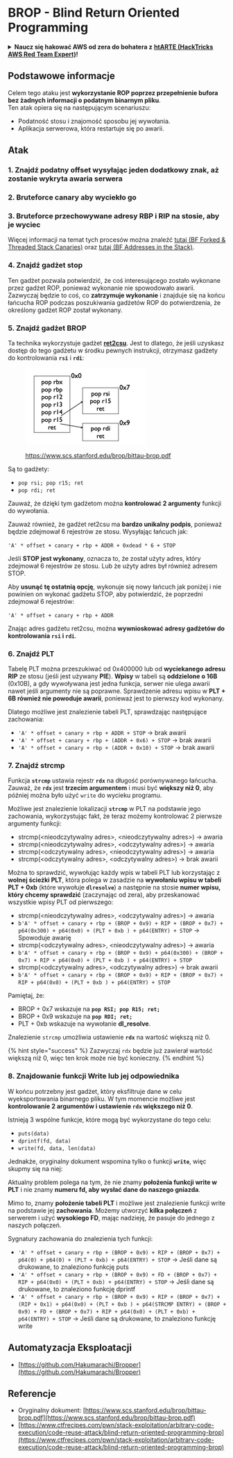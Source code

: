 # BROP - Blind Return Oriented Programming

<details>

<summary><strong>Naucz się hakować AWS od zera do bohatera z</strong> <a href="https://training.hacktricks.xyz/courses/arte"><strong>htARTE (HackTricks AWS Red Team Expert)</strong></a><strong>!</strong></summary>

Inne sposoby wsparcia HackTricks:

* Jeśli chcesz zobaczyć swoją **firmę reklamowaną w HackTricks** lub **pobrać HackTricks w formacie PDF**, sprawdź [**PLANY SUBSKRYPCYJNE**](https://github.com/sponsors/carlospolop)!
* Zdobądź [**oficjalne gadżety PEASS & HackTricks**](https://peass.creator-spring.com)
* Odkryj [**Rodzinę PEASS**](https://opensea.io/collection/the-peass-family), naszą kolekcję ekskluzywnych [**NFT**](https://opensea.io/collection/the-peass-family)
* **Dołącz do** 💬 [**grupy Discord**](https://discord.gg/hRep4RUj7f) lub [**grupy telegramowej**](https://t.me/peass) lub **śledź** nas na **Twitterze** 🐦 [**@hacktricks\_live**](https://twitter.com/hacktricks\_live)**.**
* **Podziel się swoimi sztuczkami hakerskimi, przesyłając PR-y do** [**HackTricks**](https://github.com/carlospolop/hacktricks) i [**HackTricks Cloud**](https://github.com/carlospolop/hacktricks-cloud) github repos.

</details>

## Podstawowe informacje

Celem tego ataku jest **wykorzystanie ROP poprzez przepełnienie bufora bez żadnych informacji o podatnym binarnym pliku**.\
Ten atak opiera się na następującym scenariuszu:

* Podatność stosu i znajomość sposobu jej wywołania.
* Aplikacja serwerowa, która restartuje się po awarii.

## Atak

### **1. Znajdź podatny offset** wysyłając jeden dodatkowy znak, aż zostanie wykryta awaria serwera

### **2. Bruteforce canary** aby wyciekło go&#x20;

### **3. Bruteforce przechowywane adresy RBP i RIP** na stosie, aby je wyciec

Więcej informacji na temat tych procesów można znaleźć [tutaj (BF Forked & Threaded Stack Canaries)](../common-binary-protections-and-bypasses/stack-canaries/bf-forked-stack-canaries.md) oraz [tutaj (BF Addresses in the Stack)](../common-binary-protections-and-bypasses/pie/bypassing-canary-and-pie.md).

### **4. Znajdź gadżet stop**

Ten gadżet pozwala potwierdzić, że coś interesującego zostało wykonane przez gadżet ROP, ponieważ wykonanie nie spowodowało awarii. Zazwyczaj będzie to coś, co **zatrzymuje wykonanie** i znajduje się na końcu łańcucha ROP podczas poszukiwania gadżetów ROP do potwierdzenia, że określony gadżet ROP został wykonany.

### **5. Znajdź gadżet BROP**

Ta technika wykorzystuje gadżet [**ret2csu**](ret2csu.md). Jest to dlatego, że jeśli uzyskasz dostęp do tego gadżetu w środku pewnych instrukcji, otrzymasz gadżety do kontrolowania **`rsi`** i **`rdi`**:

<figure><img src="../../.gitbook/assets/image (1).png" alt="" width="278"><figcaption><p><a href="https://www.scs.stanford.edu/brop/bittau-brop.pdf">https://www.scs.stanford.edu/brop/bittau-brop.pdf</a></p></figcaption></figure>

Są to gadżety:

* `pop rsi; pop r15; ret`
* `pop rdi; ret`

Zauważ, że dzięki tym gadżetom można **kontrolować 2 argumenty** funkcji do wywołania.

Zauważ również, że gadżet ret2csu ma **bardzo unikalny podpis**, ponieważ będzie zdejmował 6 rejestrów ze stosu. Wysyłając łańcuch jak:

`'A' * offset + canary + rbp + ADDR + 0xdead * 6 + STOP`

Jeśli **STOP jest wykonany**, oznacza to, że został użyty adres, który zdejmował 6 rejestrów ze stosu. Lub że użyty adres był również adresem STOP.

Aby **usunąć tę ostatnią opcję**, wykonuje się nowy łańcuch jak poniżej i nie powinien on wykonać gadżetu STOP, aby potwierdzić, że poprzedni zdejmował 6 rejestrów:

`'A' * offset + canary + rbp + ADDR`

Znając adres gadżetu ret2csu, można **wywnioskować adresy gadżetów do kontrolowania `rsi` i `rdi`**.

### 6. Znajdź PLT

Tabelę PLT można przeszukiwać od 0x400000 lub od **wyciekanego adresu RIP** ze stosu (jeśli jest używany **PIE**). **Wpisy** w tabeli są **oddzielone o 16B** (0x10B), a gdy wywoływana jest jedna funkcja, serwer nie ulega awarii nawet jeśli argumenty nie są poprawne. Sprawdzenie adresu wpisu w **PLT + 6B również nie powoduje awarii**, ponieważ jest to pierwszy kod wykonany.

Dlatego możliwe jest znalezienie tabeli PLT, sprawdzając następujące zachowania:

* `'A' * offset + canary + rbp + ADDR + STOP` -> brak awarii
* `'A' * offset + canary + rbp + (ADDR + 0x6) + STOP` -> brak awarii
* `'A' * offset + canary + rbp + (ADDR + 0x10) + STOP` -> brak awarii

### 7. Znajdź strcmp

Funkcja **`strcmp`** ustawia rejestr **`rdx`** na długość porównywanego łańcucha. Zauważ, że **`rdx`** jest **trzecim argumentem** i musi być **większy niż 0**, aby później można było użyć `write` do wycieku programu.

Możliwe jest znalezienie lokalizacji **`strcmp`** w PLT na podstawie jego zachowania, wykorzystując fakt, że teraz możemy kontrolować 2 pierwsze argumenty funkcji:

* strcmp(\<nieodczytywalny adres>, \<nieodczytywalny adres>) -> awaria
* strcmp(\<nieodczytywalny adres>, \<odczytywalny adres>) -> awaria
* strcmp(\<odczytywalny adres>, \<nieodczytywalny adres>) -> awaria
* strcmp(\<odczytywalny adres>, \<odczytywalny adres>) -> brak awarii

Można to sprawdzić, wywołując każdy wpis w tabeli PLT lub korzystając z **wolnej ścieżki PLT**, która polega w zasadzie na **wywołaniu wpisu w tabeli PLT + 0xb** (które wywołuje **`dlresolve`**) a następnie na stosie **numer wpisu, który chcemy sprawdzić** (zaczynając od zera), aby przeskanować wszystkie wpisy PLT od pierwszego:

* strcmp(\<nieodczytywalny adres>, \<odczytywalny adres>) -> awaria
* `b'A' * offset + canary + rbp + (BROP + 0x9) + RIP + (BROP + 0x7) + p64(0x300) + p64(0x0) + (PLT + 0xb ) + p64(ENTRY) + STOP` -> Spowoduje awarię
* strcmp(\<odczytywalny adres>, \<nieodczytywalny adres>) -> awaria
* `b'A' * offset + canary + rbp + (BROP + 0x9) + p64(0x300) + (BROP + 0x7) + RIP + p64(0x0) + (PLT + 0xb ) + p64(ENTRY) + STOP`&#x20;
* strcmp(\<odczytywalny adres>, \<odczytywalny adres>) -> brak awarii
* `b'A' * offset + canary + rbp + (BROP + 0x9) + RIP + (BROP + 0x7) + RIP + p64(0x0) + (PLT + 0xb ) + p64(ENTRY) + STOP`&#x20;

Pamiętaj, że:

* BROP + 0x7 wskazuje na **`pop RSI; pop R15; ret;`**
* BROP + 0x9 wskazuje na **`pop RDI; ret;`**
* PLT + 0xb wskazuje na wywołanie **dl\_resolve**.

Znalezienie `strcmp` umożliwia ustawienie **`rdx`** na wartość większą niż 0.

{% hint style="success" %}
Zazwyczaj `rdx` będzie już zawierał wartość większą niż 0, więc ten krok może nie być konieczny.
{% endhint %}
### 8. Znajdowanie funkcji Write lub jej odpowiednika

W końcu potrzebny jest gadżet, który eksfiltruje dane w celu wyeksportowania binarnego pliku. W tym momencie możliwe jest **kontrolowanie 2 argumentów i ustawienie `rdx` większego niż 0**.

Istnieją 3 wspólne funkcje, które mogą być wykorzystane do tego celu:

* `puts(data)`
* `dprintf(fd, data)`
* `write(fd, data, len(data)`

Jednakże, oryginalny dokument wspomina tylko o funkcji **`write`**, więc skupmy się na niej:

Aktualny problem polega na tym, że nie znamy **położenia funkcji write w PLT** i nie znamy **numeru fd, aby wysłać dane do naszego gniazda**.

Mimo to, znamy **położenie tabeli PLT** i możliwe jest znalezienie funkcji write na podstawie jej **zachowania**. Możemy utworzyć **kilka połączeń** z serwerem i użyć **wysokiego FD**, mając nadzieję, że pasuje do jednego z naszych połączeń.

Sygnatury zachowania do znalezienia tych funkcji:

* `'A' * offset + canary + rbp + (BROP + 0x9) + RIP + (BROP + 0x7) + p64(0) + p64(0) + (PLT + 0xb) + p64(ENTRY) + STOP`  -> Jeśli dane są drukowane, to znaleziono funkcję puts
* `'A' * offset + canary + rbp + (BROP + 0x9) + FD + (BROP + 0x7) + RIP + p64(0x0) + (PLT + 0xb) + p64(ENTRY) + STOP`  -> Jeśli dane są drukowane, to znaleziono funkcję dprintf
* `'A' * offset + canary + rbp + (BROP + 0x9) + RIP + (BROP + 0x7) + (RIP + 0x1) + p64(0x0) + (PLT + 0xb ) + p64(STRCMP ENTRY) + (BROP + 0x9) + FD + (BROP + 0x7) + RIP + p64(0x0) + (PLT + 0xb) + p64(ENTRY) + STOP`  -> Jeśli dane są drukowane, to znaleziono funkcję write

## Automatyzacja Eksploatacji

* [https://github.com/Hakumarachi/Bropper](https://github.com/Hakumarachi/Bropper)

## Referencje

* Oryginalny dokument: [https://www.scs.stanford.edu/brop/bittau-brop.pdf](https://www.scs.stanford.edu/brop/bittau-brop.pdf)
* [https://www.ctfrecipes.com/pwn/stack-exploitation/arbitrary-code-execution/code-reuse-attack/blind-return-oriented-programming-brop](https://www.ctfrecipes.com/pwn/stack-exploitation/arbitrary-code-execution/code-reuse-attack/blind-return-oriented-programming-brop)
